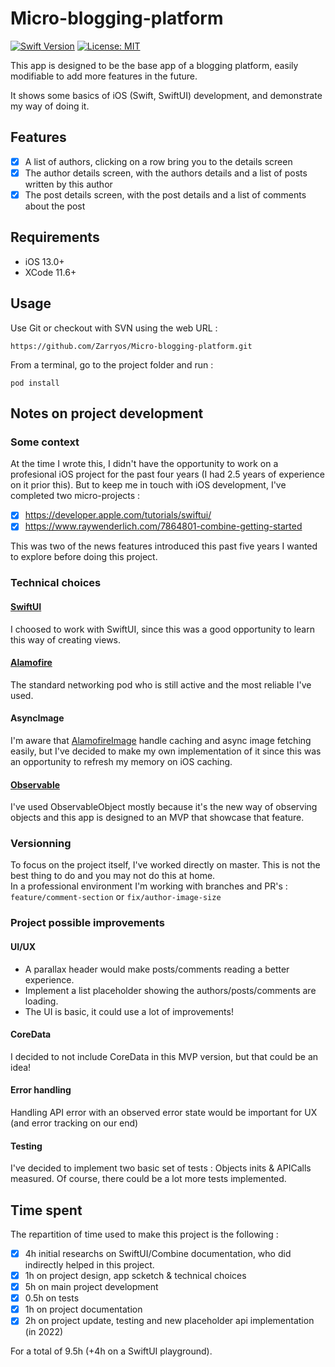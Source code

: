# Micro-blogging-platform

[![Swift Version](https://img.shields.io/badge/Swift-5.0.x-orange.svg)]()
[![License: MIT](https://img.shields.io/badge/License-MIT-yellow.svg)](https://opensource.org/licenses/MIT)

This app is designed to be the base app of a blogging platform, easily modifiable to add more features in the future.  

It shows some basics of iOS (Swift, SwiftUI) development, and demonstrate my way of doing it.

## Features
 - [x] A list of authors, clicking on a row bring you to the details screen
 - [x] The author details screen, with the authors details and a list of posts written by this author
 - [x] The post details screen, with the post details and a list of comments about the post

## Requirements
- iOS 13.0+
- XCode 11.6+

## Usage
Use Git or checkout with SVN using the web URL : 
```
https://github.com/Zarryos/Micro-blogging-platform.git
```

From a terminal, go to the project folder and run : 
```
pod install
```

## Notes on project development  
### Some context  
At the time I wrote this, I didn't have the opportunity to work on a profesional iOS project for the past four years (I had 2.5 years of experience on it prior this).
But to keep me in touch with iOS development, I've completed two micro-projects :   
- [x] https://developer.apple.com/tutorials/swiftui/  
- [x] https://www.raywenderlich.com/7864801-combine-getting-started  

This was two of the news features introduced this past five years I wanted to explore before doing this project.  

### Technical choices  
#### [SwiftUI](https://developer.apple.com/xcode/swiftui/)  
I choosed to work with SwiftUI, since this was a good opportunity to learn this way of creating views.  
#### [Alamofire](https://github.com/Alamofire/Alamofire)
The standard networking pod who is still active and the most reliable I've used.  
#### AsyncImage  
I'm aware that [AlamofireImage](https://github.com/Alamofire/AlamofireImage) handle caching and async image fetching easily, but I've decided to make my own implementation of it since this was an opportunity to refresh my memory on iOS caching.  
#### [Observable](https://developer.apple.com/documentation/combine/observableobject)
I've used ObservableObject mostly because it's the new way of observing objects and this app is designed to an MVP that showcase that feature.

### Versionning
To focus on the project itself, I've worked directly on master. This is not the best thing to do and you may not do this at home.  
In a professional environment I'm working with branches and PR's : `feature/comment-section` or `fix/author-image-size`

### Project possible improvements  

#### UI/UX  
- A parallax header would make posts/comments reading a better experience.  
- Implement a list placeholder showing the authors/posts/comments are loading.
- The UI is basic, it could use a lot of improvements!

#### CoreData  
I decided to not include CoreData in this MVP version, but that could be an idea!

#### Error handling
Handling API error with an observed error state would be important for UX (and error tracking on our end)

#### Testing
I've decided to implement two basic set of tests : Objects inits & APICalls measured. Of course, there could be a lot more tests implemented.

## Time spent
The repartition of time used to make this project is the following : 
- [x] 4h initial researchs on SwiftUI/Combine documentation, who did indirectly helped in this project. 
- [x] 1h on project design, app scketch & technical choices
- [x] 5h on main project development
- [x] 0.5h on tests
- [x] 1h on project documentation
- [x] 2h on project update, testing and new placeholder api implementation (in 2022)

For a total of 9.5h (+4h on a SwiftUI playground).  
